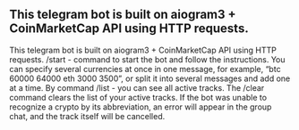 <h2>This telegram bot is built on aiogram3 + CoinMarketCap API using HTTP requests.</h2>This telegram bot is built on aiogram3 + CoinMarketCap API using HTTP requests.
/start - command to start the bot and follow the instructions.
You can specify several currencies at once in one message, for example,
“btc 60000 64000 eth 3000 3500”, or split it into several messages and add one at a time.
By command /list - you can see all active tracks.
The /clear command clears the list of your active tracks.
If the bot was unable to recognize a crypto by its abbreviation,
an error will appear in the group chat, and the track itself will be cancelled.
